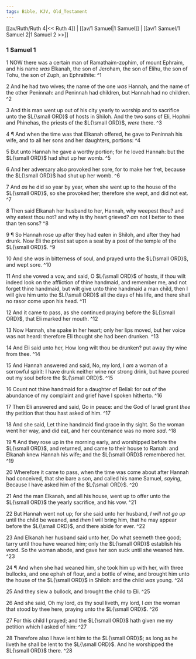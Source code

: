 ```yaml
---
tags: Bible, KJV, Old_Testament
---
```


[[av/Ruth/Ruth 4|<< Ruth 4]] | [[av/1 Samuel|1 Samuel]] | [[av/1 Samuel/1 Samuel 2|1 Samuel 2 >>]]

### 1 Samuel 1

1 NOW there was a certain man of Ramathaim-zophim, of mount Ephraim, and his name _was_ Elkanah, the son of Jeroham, the son of Elihu, the son of Tohu, the son of Zuph, an Ephrathite: ^1

2 And he had two wives; the name of the one _was_ Hannah, and the name of the other Peninnah: and Peninnah had children, but Hannah had no children. ^2

3 And this man went up out of his city yearly to worship and to sacrifice unto the $L{\small ORD}$ of hosts in Shiloh. And the two sons of Eli, Hophni and Phinehas, the priests of the $L{\small ORD}$, _were_ there. ^3

4 ¶ And when the time was that Elkanah offered, he gave to Peninnah his wife, and to all her sons and her daughters, portions: ^4

5 But unto Hannah he gave a worthy portion; for he loved Hannah: but the $L{\small ORD}$ had shut up her womb. ^5

6 And her adversary also provoked her sore, for to make her fret, because the $L{\small ORD}$ had shut up her womb. ^6

7 And _as_ he did so year by year, when she went up to the house of the $L{\small ORD}$, so she provoked her; therefore she wept, and did not eat. ^7

8 Then said Elkanah her husband to her, Hannah, why weepest thou? and why eatest thou not? and why is thy heart grieved? _am_ not I better to thee than ten sons? ^8

9 ¶ So Hannah rose up after they had eaten in Shiloh, and after they had drunk. Now Eli the priest sat upon a seat by a post of the temple of the $L{\small ORD}$. ^9

10 And she _was_ in bitterness of soul, and prayed unto the $L{\small ORD}$, and wept sore. ^10

11 And she vowed a vow, and said, O $L{\small ORD}$ of hosts, if thou wilt indeed look on the affliction of thine handmaid, and remember me, and not forget thine handmaid, but wilt give unto thine handmaid a man child, then I will give him unto the $L{\small ORD}$ all the days of his life, and there shall no rasor come upon his head. ^11

12 And it came to pass, as she continued praying before the $L{\small ORD}$, that Eli marked her mouth. ^12

13 Now Hannah, she spake in her heart; only her lips moved, but her voice was not heard: therefore Eli thought she had been drunken. ^13

14 And Eli said unto her, How long wilt thou be drunken? put away thy wine from thee. ^14

15 And Hannah answered and said, No, my lord, I _am_ a woman of a sorrowful spirit: I have drunk neither wine nor strong drink, but have poured out my soul before the $L{\small ORD}$. ^15

16 Count not thine handmaid for a daughter of Belial: for out of the abundance of my complaint and grief have I spoken hitherto. ^16

17 Then Eli answered and said, Go in peace: and the God of Israel grant _thee_ thy petition that thou hast asked of him. ^17

18 And she said, Let thine handmaid find grace in thy sight. So the woman went her way, and did eat, and her countenance was no more _sad_. ^18

19 ¶ And they rose up in the morning early, and worshipped before the $L{\small ORD}$, and returned, and came to their house to Ramah: and Elkanah knew Hannah his wife; and the $L{\small ORD}$ remembered her. ^19

20 Wherefore it came to pass, when the time was come about after Hannah had conceived, that she bare a son, and called his name Samuel, _saying_, Because I have asked him of the $L{\small ORD}$. ^20

21 And the man Elkanah, and all his house, went up to offer unto the $L{\small ORD}$ the yearly sacrifice, and his vow. ^21

22 But Hannah went not up; for she said unto her husband, _I_ _will_ _not_ _go_ _up_ until the child be weaned, and _then_ I will bring him, that he may appear before the $L{\small ORD}$, and there abide for ever. ^22

23 And Elkanah her husband said unto her, Do what seemeth thee good; tarry until thou have weaned him; only the $L{\small ORD}$ establish his word. So the woman abode, and gave her son suck until she weaned him. ^23

24 ¶ And when she had weaned him, she took him up with her, with three bullocks, and one ephah of flour, and a bottle of wine, and brought him unto the house of the $L{\small ORD}$ in Shiloh: and the child _was_ young. ^24

25 And they slew a bullock, and brought the child to Eli. ^25

26 And she said, Oh my lord, _as_ thy soul liveth, my lord, I _am_ the woman that stood by thee here, praying unto the $L{\small ORD}$. ^26

27 For this child I prayed; and the $L{\small ORD}$ hath given me my petition which I asked of him: ^27

28 Therefore also I have lent him to the $L{\small ORD}$; as long as he liveth he shall be lent to the $L{\small ORD}$. And he worshipped the $L{\small ORD}$ there. ^28
